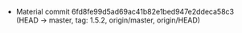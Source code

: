 * Material
commit 6fd8fe99d5ad69ac41b82e1bed947e2ddeca58c3 (HEAD -> master, tag: 1.5.2, origin/master, origin/HEAD)

